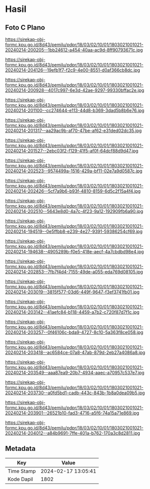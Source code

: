 # Hasil

## Foto C Plano

https://sirekap-obj-formc.kpu.go.id/8d43/pemilu/pdpr/18/03/02/10/01/1803021001021-20240214-200205--1bb24612-a454-40aa-ac9d-8ff90793671c.jpg

https://sirekap-obj-formc.kpu.go.id/8d43/pemilu/pdpr/18/03/02/10/01/1803021001021-20240214-204126--19efb1f7-f2c9-4e00-8551-d0af366cb8dc.jpg

https://sirekap-obj-formc.kpu.go.id/8d43/pemilu/pdpr/18/03/02/10/01/1803021001021-20240214-200928--4017c997-6e3d-42ae-9297-99330bffac2e.jpg

https://sirekap-obj-formc.kpu.go.id/8d43/pemilu/pdpr/18/03/02/10/01/1803021001021-20240214-201100--cc274644-e113-44d8-b369-3dad5b8b6e76.jpg

https://sirekap-obj-formc.kpu.go.id/8d43/pemilu/pdpr/18/03/02/10/01/1803021001021-20240214-201317--aa29ac9b-af70-47be-af62-e31ded02dc35.jpg

https://sirekap-obj-formc.kpu.go.id/8d43/pemilu/pdpr/18/03/02/10/01/1803021001021-20240214-201527--2ebc03f2-f129-41f5-af0f-64dcf88d9d47.jpg

https://sirekap-obj-formc.kpu.go.id/8d43/pemilu/pdpr/18/03/02/10/01/1803021001021-20240214-202523--9574499a-1516-429a-bf11-02e7a9d0587c.jpg

https://sirekap-obj-formc.kpu.go.id/8d43/pemilu/pdpr/18/03/02/10/01/1803021001021-20240214-202426--5cf7a9b6-b93f-4810-8159-6d5c2f15a4f4.jpg

https://sirekap-obj-formc.kpu.go.id/8d43/pemilu/pdpr/18/03/02/10/01/1803021001021-20240214-202510--5643e8d0-4a7c-4f23-9a12-192909fb6a90.jpg

https://sirekap-obj-formc.kpu.go.id/8d43/pemilu/pdpr/18/03/02/10/01/1803021001021-20240214-194519--0e5ffbb8-e239-4e27-9391-59386254cf69.jpg

https://sirekap-obj-formc.kpu.go.id/8d43/pemilu/pdpr/18/03/02/10/01/1803021001021-20240214-194638--4905289b-f0e5-418e-aecf-4a7cbdbd98e4.jpg

https://sirekap-obj-formc.kpu.go.id/8d43/pemilu/pdpr/18/03/02/10/01/1803021001021-20240214-202853--7fb7f4d4-7155-49de-a055-eda769d08105.jpg

https://sirekap-obj-formc.kpu.go.id/8d43/pemilu/pdpr/18/03/02/10/01/1803021001021-20240214-203019--3815f577-03d6-449f-9647-f3ef3741fb01.jpg

https://sirekap-obj-formc.kpu.go.id/8d43/pemilu/pdpr/18/03/02/10/01/1803021001021-20240214-203142--41aefc84-b118-4459-a7b2-c720f87d7f1c.jpg

https://sirekap-obj-formc.kpu.go.id/8d43/pemilu/pdpr/18/03/02/10/01/1803021001021-20240214-203257--0f46106c-bda9-4727-8c10-5a363f8ce058.jpg

https://sirekap-obj-formc.kpu.go.id/8d43/pemilu/pdpr/18/03/02/10/01/1803021001021-20240214-203418--ac6584ce-07a8-47ab-879d-2eb27a4086a8.jpg

https://sirekap-obj-formc.kpu.go.id/8d43/pemilu/pdpr/18/03/02/10/01/1803021001021-20240214-203549--aaa87ea9-20b7-4934-aaec-a70957c537e7.jpg

https://sirekap-obj-formc.kpu.go.id/8d43/pemilu/pdpr/18/03/02/10/01/1803021001021-20240214-203730--a0fd5bd1-cadb-443c-843b-1b8a0dea09b5.jpg

https://sirekap-obj-formc.kpu.go.id/8d43/pemilu/pdpr/18/03/02/10/01/1803021001021-20240214-203901--26521b10-fad3-4716-a5f6-74a15a71e869.jpg

https://sirekap-obj-formc.kpu.go.id/8d43/pemilu/pdpr/18/03/02/10/01/1803021001021-20240214-204012--a84b9691-7ffe-401a-b762-170a3c8d2811.jpg


## Metadata

| Key        | Value               |
| ---------- | ------------------- |
| Time Stamp | 2024-02-17 13:05:41 |
| Kode Dapil | 1802                |



